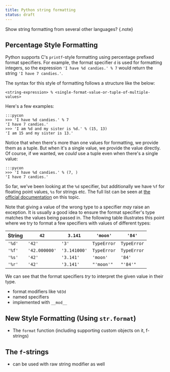```yaml
---
title: Python string formatting
status: draft
---
```


Show string formatting from several other languages?
{.note}

## Percentage Style Formatting

Python supports C's `printf`-style formatting using percentage prefixed format specifiers. For example, the format specifier `d` is used for formatting integers, so the expression `'I have %d candies.' % 7` would return the string `'I have 7 candies.'`.

The syntax for this style of formatting follows a structure like the below:

    <string-expression> % <single-format-value-or-tuple-of-multiple-values>

Here's a few examples:

    :::pycon
    >>> 'I have %d candies.' % 7
    'I have 7 candies.'
    >>> 'I am %d and my sister is %d.' % (15, 13)
    'I am 15 and my sister is 13.'

Notice that when there's more than one values for formatting, we provide them as a tuple. But when
it's a single value, we provide the value directly. Of course, if we wanted, we *could* use a tuple
even when there's a single value:

    :::pycon
    >>> 'I have %d candies.' % (7, )
    'I have 7 candies.'

So far, we've been looking at the `%d` specifier, but additionally we have `%f` for floating point
values, `%s` for strings etc. The full list can be seen at [the official
documentation](https://docs.python.org/3/library/stdtypes.html#printf-style-string-formatting) on
this topic.

Note that giving a value of the wrong type to a specifier *may* raise an exception. It is usually a
good idea to ensure the format specifier's type matches the values being passed in. The following
table illustrates this point where we try to format a few specifiers with values of different types:

| String | `42`          | `3.141`      | `'moon'`    | `'84'`      |
|--------|---------------|--------------|-------------|-------------|
| `'%d'` | `'42'`        | `'3'`        | `TypeError` | `TypeError` |
| `'%f'` | `'42.000000'` | `'3.141000'` | `TypeError` | `TypeError` |
| `'%s'` | `'42'`        | `'3.141'`    | `'moon'`    | `'84'`      |
| `'%r'` | `'42'`        | `'3.141'`    | `"'moon'"`  | `"'84'"`    |

We can see that the format specifiers *try* to interpret the given value in their type.

- format modifiers like `%03d`
- named specifiers
- implemented with `__mod__`

## New Style Formatting (Using `str.format`)

- The `format` function (including supporting custom objects on it, f-strings)

## The `f`-strings

- can be used with raw string modifier as well

